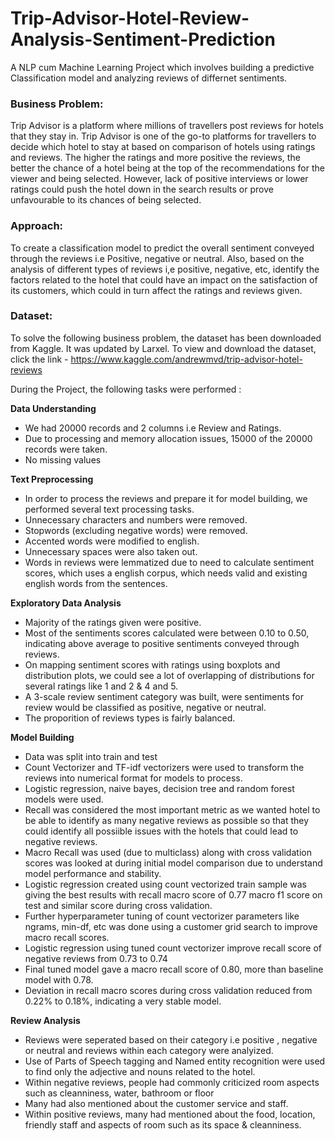 # Trip-Advisor-Hotel-Review-Analysis-Sentiment-Prediction
A NLP cum Machine Learning Project which involves building a predictive Classification model and analyzing reviews of differnet sentiments.

### **Business Problem**: 
Trip Advisor is a platform where millions of travellers post reviews for hotels that they stay in. Trip Advisor is one of the go-to platforms for travellers to decide which hotel to stay at based on comparison of hotels using ratings and reviews. The higher the ratings and more positive the reviews, the better the chance of a hotel being at the top of the recommendations for the viewer and being selected. However, lack of positive interviews or lower ratings could push the hotel down in the search results or prove unfavourable to its chances of being selected.

### **Approach**: 
To create a classification model to predict the overall sentiment conveyed through the reviews i.e Positive, negative or neutral. Also, based on the analysis of different types of reviews i,e positive, negative, etc, identify the factors related to the hotel that could have an impact on the satisfaction of its customers, which could in turn affect the ratings and reviews given.

### **Dataset**: 
To solve the following business problem, the dataset has been downloaded from Kaggle. It was updated by Larxel. To view and download the dataset, click the link - https://www.kaggle.com/andrewmvd/trip-advisor-hotel-reviews

During the Project, the following tasks were performed :

**Data Understanding**
- We had 20000 records and 2 columns i.e Review and Ratings.
- Due to processing and memory allocation issues, 15000 of the 20000 records were taken.
- No missing values

**Text Preprocessing**
- In order to process the reviews and prepare it for model building, we performed several text processing tasks.
- Unnecessary characters and numbers were removed.
- Stopwords (excluding negative words) were removed.
- Accented words were modified to english.
- Unnecessary spaces were also taken out.
- Words in reviews were lemmatized due to need to calculate sentiment scores, which uses a english corpus, which needs valid and existing english words from the sentences.

**Exploratory Data Analysis**
- Majority of the ratings given were positive.
- Most of the sentiments scores calculated were between 0.10 to 0.50, indicating above average to positive sentiments conveyed through reviews.
- On mapping sentiment scores with ratings using boxplots and distribution plots, we could see a lot of overlapping of distributions for several ratings like 1 and 2 & 4 and 5.
- A 3-scale review sentiment category was built, were sentiments for review would be classified as positive, negative or neutral.
- The proporition of reviews types is fairly balanced.

**Model Building**
- Data was split into train and test
- Count Vectorizer and TF-idf vectorizers were used to transform the reviews into numerical format for models to process.
- Logistic regression, naive bayes, decision tree and random forest models were used.
- Recall was considered the most important metric as we wanted hotel to be able to identify as many negative reviews as possible so that they could identify all possiible issues with the hotels that could lead to negative reviews.
- Macro Recall was used (due to multiclass) along with cross validation scores was looked at during initial model comparison due to understand model performance and stability.
- Logistic regression created using count vectorized train sample was giving the best results with recall macro score of 0.77 macro f1 score on test and similar score during cross validation.
- Further hyperparameter tuning of count vectorizer parameters like ngrams, min-df, etc was done using a customer grid search to improve macro recall scores.
- Logistic regression using tuned count vectorizer improve recall score of negative reviews from 0.73 to 0.74
- Final tuned model gave a macro recall score of 0.80, more than baseline model with 0.78.
- Deviation in recall macro scores during cross validation reduced from 0.22% to 0.18%, indicating a very stable model.

**Review Analysis**
- Reviews were seperated based on their category i.e positive , negative or neutral and reviews within each category were analyized.
- Use of Parts of Speech tagging and Named entity recognition were used to find only the adjective and nouns related to the hotel.
- Within negative reviews, people had commonly criticized room aspects such as cleanniness, water, bathroom or floor 
- Many had also mentioned about the customer service and staff.
- Within positive reviews, many had mentioned about the food, location, friendly staff and aspects of room such as its space & cleanniness.

